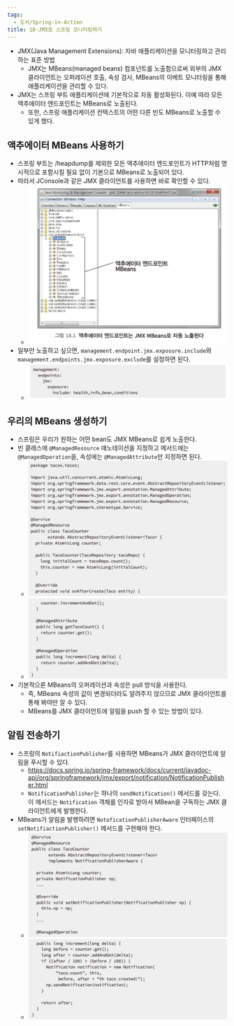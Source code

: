 ```yaml
---
tags:
  - 도서/Spring-in-Action
title: 18-JMX로 스프링 모니터링하기
---
```




- JMX(Java Management Extensions): 자바 애플리케이션을 모니터링하고 관리하는 표준 방법
	- JMX는 MBeans(managed beans) 컴포넌트를 노출함으로써 외부의 JMX 클라이언트는 오퍼레이션 호출, 속성 검사, MBeans의 이베트 모니터링을 통해 애플리케이션을 관리할 수 있다.
- JMX는 스프링 부트 애플리케이션에 기본적으로 자동 활성화된다. 이예 따라 모든 액추에이터 엔드포인트는 MBeans로 노출된다.
	- 또한, 스프링 애플리케이션 컨텍스트의 어떤 다른 빈도 MBeans로 노출할 수 있게 했다.

## 액추에이터 MBeans 사용하기

- 스프링 부트는 /heapdump를 제외한 모든 액추에이터 엔드포인트가 HTTP처럼 명시적으로 포함시킬 필요 없이 기본으로 MBeans로 노출되어 있다.
- 따라서 JConsole과 같은 JMX 클라이언트를 사용하면 바로 확인할 수 있다.
	- ![](assets/Pasted%20image%2020231121032124.png)
- 일부만 노출하고 싶으면, `management.endpoint.jmx.exposure.include`와 `management.endpoints.jmx.exposure.exclude`를 설정하면 된다.
	- ![](assets/Pasted%20image%2020231121032203.png)

## 우리의 MBeans 생성하기

- 스프링은 우리가 원하는 어떤 bean도 JMX MBeans로 쉽게 노출한다.
- 빈 클래스에 `@ManagedResource` 애노테이션을 지정하고 메서드에는 `@ManagedOperation`을, 속성에는 `@ManagedAttribute`만 지정하면 된다.
	- ![](assets/Pasted%20image%2020231121033854.png)
	- ![](assets/Pasted%20image%2020231121033902.png)
- 기본적으론 MBeans의 오퍼레이션과 속성은 pull 방식을 사용한다.
	- 즉, MBeans 속성의 값이 변경되더라도 알려주지 않으므로 JMX 클라이언트를 통해 봐야만 알 수 있다.
	- MBeans를 JMX 클라이언트에 알림을 push 할 수 있는 방법이 있다.

## 알림 전송하기

- 스프링의 `NotifiactionPublisher`를 사용하면 MBeans가 JMX 클라이언트에 알림을 푸시할 수 있다.
	- https://docs.spring.io/spring-framework/docs/current/javadoc-api/org/springframework/jmx/export/notification/NotificationPublisher.html
	- `NotificationPublisher`는 하나의 `sendNotification()` 메서드를 갖는다. 이 메서드는 `Notification` 객체를 인자로 받아서 MBean을 구독하는 JMX 클라이언트에게 발행한다.
- MBeans가 알림을 발행하려면 `NotoficationPublisherAware` 인터페이스의 `setNotifiactionPublisher()` 메서드를 구현해야 한다.
	- ![](assets/Pasted%20image%2020231121034639.png)
	- ![](assets/Pasted%20image%2020231121034645.png)
